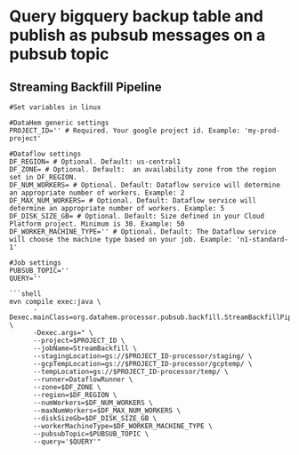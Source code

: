 # Query bigquery backup table and publish as pubsub messages on a pubsub topic 


## Streaming Backfill Pipeline

```shell
#Set variables in linux

#DataHem generic settings
PROJECT_ID='' # Required. Your google project id. Example: 'my-prod-project'

#Dataflow settings
DF_REGION= # Optional. Default: us-central1
DF_ZONE= # Optional. Default:  an availability zone from the region set in DF_REGION.
DF_NUM_WORKERS= # Optional. Default: Dataflow service will determine an appropriate number of workers. Example: 2
DF_MAX_NUM_WORKERS= # Optional. Default: Dataflow service will determine an appropriate number of workers. Example: 5
DF_DISK_SIZE_GB= # Optional. Default: Size defined in your Cloud Platform project. Minimum is 30. Example: 50
DF_WORKER_MACHINE_TYPE='' # Optional. Default: The Dataflow service will choose the machine type based on your job. Example: 'n1-standard-1'

#Job settings
PUBSUB_TOPIC=''
QUERY=''

```shell
mvn compile exec:java \
      -Dexec.mainClass=org.datahem.processor.pubsub.backfill.StreamBackfillPipeline \
      -Dexec.args=" \
      --project=$PROJECT_ID \
      --jobName=StreamBackfill \
      --stagingLocation=gs://$PROJECT_ID-processor/staging/ \
      --gcpTempLocation=gs://$PROJECT_ID-processor/gcptemp/ \
      --tempLocation=gs://$PROJECT_ID-processor/temp/ \
      --runner=DataflowRunner \
      --zone=$DF_ZONE \
      --region=$DF_REGION \
      --numWorkers=$DF_NUM_WORKERS \
      --maxNumWorkers=$DF_MAX_NUM_WORKERS \
      --diskSizeGb=$DF_DISK_SIZE_GB \
      --workerMachineType=$DF_WORKER_MACHINE_TYPE \
      --pubsubTopic=$PUBSUB_TOPIC \
      --query='$QUERY'"
```